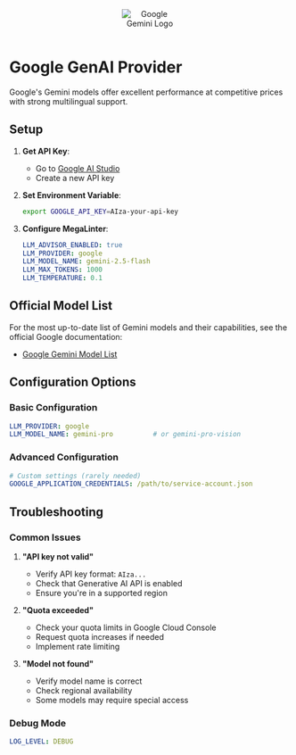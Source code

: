 <div align="center">
  <img src="https://upload.wikimedia.org/wikipedia/commons/8/8a/Google_Gemini_logo.svg" alt="Google Gemini Logo" style="max-width: 100px; margin-bottom: 1em;" />
</div>

# Google GenAI Provider

Google's Gemini models offer excellent performance at competitive prices with strong multilingual support.

## Setup

1. **Get API Key**:

   - Go to [Google AI Studio](https://makersuite.google.com/app/apikey)
   - Create a new API key

2. **Set Environment Variable**:

   ```bash
   export GOOGLE_API_KEY=AIza-your-api-key
   ```

3. **Configure MegaLinter**:

   ```yaml
   LLM_ADVISOR_ENABLED: true
   LLM_PROVIDER: google
   LLM_MODEL_NAME: gemini-2.5-flash
   LLM_MAX_TOKENS: 1000
   LLM_TEMPERATURE: 0.1
   ```

## Official Model List

For the most up-to-date list of Gemini models and their capabilities, see the official Google documentation:

- [Google Gemini Model List](https://ai.google.dev/models/gemini)

## Configuration Options

### Basic Configuration

```yaml
LLM_PROVIDER: google
LLM_MODEL_NAME: gemini-pro          # or gemini-pro-vision
```

### Advanced Configuration

```yaml
# Custom settings (rarely needed)
GOOGLE_APPLICATION_CREDENTIALS: /path/to/service-account.json
```

## Troubleshooting

### Common Issues

1. **"API key not valid"**
   - Verify API key format: `AIza...`
   - Check that Generative AI API is enabled
   - Ensure you're in a supported region

2. **"Quota exceeded"**
   - Check your quota limits in Google Cloud Console
   - Request quota increases if needed
   - Implement rate limiting

3. **"Model not found"**
   - Verify model name is correct
   - Check regional availability
   - Some models may require special access

### Debug Mode

```yaml
LOG_LEVEL: DEBUG
```
